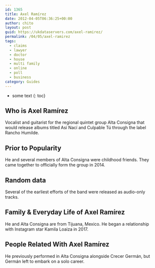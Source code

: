 ```yaml
---
id: 1365
title: Axel Ramírez
date: 2012-04-05T06:36:25+00:00
author: chito
layout: post
guid: https://ukdataservers.com/axel-ramirez/
permalink: /04/05/axel-ramirez
tags:
  - claims
  - lawyer
  - doctor
  - house
  - multi family
  - online
  - poll
  - business
category: Guides
---
```


* some text
{: toc}


## Who is  Axel Ramírez
                  
                  
                  
Vocalist and guitarist for the regional quintet group Alta Consigna that would release albums titled Así Nací and Culpable Tú through the label Rancho Humilde. 
                  
                
                
                
## Prior to Popularity 
                  
                  
                  
He and several members of Alta Consigna were childhood friends. They came together to officially form the group in 2014. 
                  
                
                
                
## Random data 
                  
                  
                  
Several of the earliest efforts of the band were released as audio-only tracks. 
                  
                
                
                
## Family & Everyday Life of Axel Ramírez
                  
                  
                  
He and Alta Consigna are from Tijuana, Mexico. He began a relationship with Instagram star Kamila Loaiza in 2017. 
                  
                
                
                
## People Related With  Axel Ramírez
                  
                  
                  
He previously performed in Alta Consigna alongside Crecer Germán, but Germán left to embark on a solo career. 
                  
                
              
            
          
          
          
    
    
  
